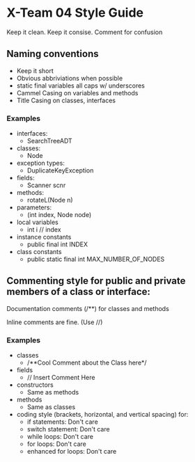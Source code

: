 # X-Team 04 Style Guide

Keep it clean. Keep it consise. Comment for confusion

## Naming conventions

- Keep it short
- Obvious abbriviations when possible
- static final variables all caps w/ underscores
- Cammel Casing on variables and methods
- Title Casing on classes, interfaces

### Examples
* interfaces: 
  * SearchTreeADT
* classes: 
  * Node
* exception types: 
  * DuplicateKeyException
* fields: 
  * Scanner scnr
* methods: 
  * rotateL(Node<T> n)
* parameters: 
  * (int index, Node<T> node)
* local variables
  * int i // index
* instance constants
  * public final int INDEX
* class constants
  * public static final int MAX_NUMBER_OF_NODES

## Commenting style for public and private members of a class or interface:

Documentation comments (/\*\*) for classes and methods

Inline comments are fine. (Use //)

### Examples

* classes
  * /\*\*Cool Comment about the Class here\*/
* fields
  * // Insert Comment Here
* constructors
  * Same as methods
* methods
  * Same as classes
* coding style (brackets, horizontal, and vertical spacing) for:
  * if statements: Don't care
  * switch statement: Don't care
  * while loops: Don't care
  * for loops: Don't care
  * enhanced for loops: Don't care
